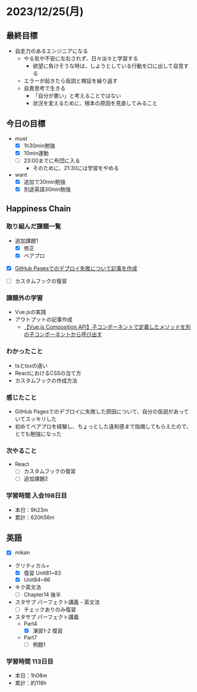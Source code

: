 # 2023/12/25(月)

## 最終目標

- 自走力のあるエンジニアになる
  - やる気や不安に左右されず、日々淡々と学習する
    - 欲望に負けそうな時は、しようとしている行動を口に出して自覚する
  - エラーが起きたら仮説と検証を繰り返す
  - 自責思考で生きる
    - 「自分が悪い」と考えることではない
    - 状況を変えるために、根本の原因を見直してみること

## 今日の目標

- must
  - [x] 1h30min勉強
  - [x] 10min運動
  - [ ] 23:00までに布団に入る
    - そのために、21:30には学習をやめる
- want
  - [x] 追加で30min勉強
  - [x] 別途英語30min勉強

## Happiness Chain

### 取り組んだ課題一覧

- 追加課題1
  - [x] 修正
  - [x] ペアプロ

- [x] [GitHub Pagesでのデプロイ失敗について記事を作成](https://qiita.com/wsigma21/items/9dc85b29d8c14778f1d1)

- [ ] カスタムフックの復習

### 課題外の学習

- Vue.jsの実践
- アウトプットの記事作成
  - [【Vue.js Composition API】子コンポーネントで定義したメソッドを別の子コンポーネントから呼び出す](https://qiita.com/wsigma21/items/e24ffadf118427e3d0ec)

### わかったこと

- tsとtsxの違い
- ReactにおけるCSSの当て方
- カスタムフックの作成方法

### 感じたこと

- GitHub Pagesでのデプロイに失敗した原因について、自分の仮説があっていてスッキリした
- 初めてペアプロを経験し、ちょっとした違和感まで指摘してもらえたので、とても勉強になった

### 次やること

- React
  - [ ] カスタムフックの復習
  - [ ] 追加課題2

### 学習時間 入会198日目

- 本日：9h23m
- 累計：620h56m

## 英語

- [x] mikan
- クリティカル+
  - [x] 復習 Unit81~83
  - [x] Unit84~86

- キク英文法
  - [ ] Chapter14 後半

- スタサプ パーフェクト講義 - 英文法
  - [ ] チェックありのみ復習
- スタサプ パーフェクト講義
  - Part4
    - [x] 演習1-2 復習
  - Part7
    - [ ] 例題1

### 学習時間 113日目

- 本日：1h08m
- 累計：約118h
